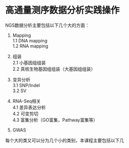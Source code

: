 # 高通量测序数据分析实践操作
NGS数据分析主要包括以下几个大的方面：

1. Mapping  
1.1 DNA mapping  
1.2 RNA mapping  

2. 组装  
2.1 小基因组组装  
2.2 真核生物基因组组装（大基因组组装）  

3. 变异分析  
3.1 SNP/Indel  
3.2 SV  

4. RNA-Seq相关  
4.1 差异表达分析  
4.2 可变剪切  
4.3 富集分析（GO富集，Pathway富集等）  

5. GWAS  


每个大的类又可以分为几个小的类别，本课程主要包括以下几
